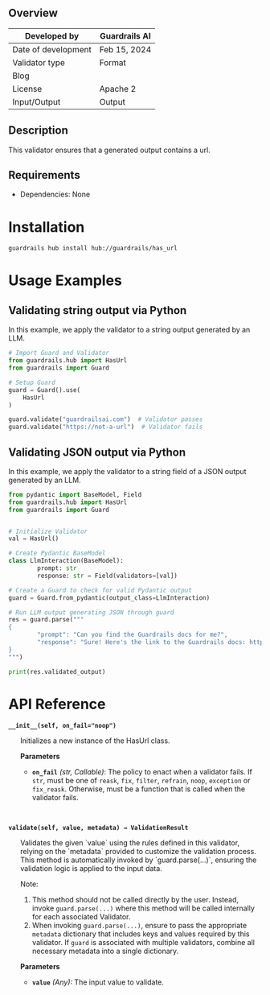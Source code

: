 ## Overview

| Developed by | Guardrails AI |
| --- | --- |
| Date of development | Feb 15, 2024 |
| Validator type | Format |
| Blog |  |
| License | Apache 2 |
| Input/Output | Output |

## Description
This validator ensures that a generated output contains a url.

## Requirements

* Dependencies: None

# Installation

```bash
guardrails hub install hub://guardrails/has_url
```

# Usage Examples

## Validating string output via Python

In this example, we apply the validator to a string output generated by an LLM.

```python
# Import Guard and Validator
from guardrails.hub import HasUrl
from guardrails import Guard

# Setup Guard
guard = Guard().use(
    HasUrl
)

guard.validate("guardrailsai.com")  # Validator passes
guard.validate("https://not-a-url")  # Validator fails
```

## Validating JSON output via Python

In this example, we apply the validator to a string field of a JSON output generated by an LLM.

```python
from pydantic import BaseModel, Field
from guardrails.hub import HasUrl
from guardrails import Guard


# Initialize Validator
val = HasUrl()

# Create Pydantic BaseModel
class LlmInteraction(BaseModel):
		prompt: str
		response: str = Field(validators=[val])

# Create a Guard to check for valid Pydantic output
guard = Guard.from_pydantic(output_class=LlmInteraction)

# Run LLM output generating JSON through guard
res = guard.parse("""
{
		"prompt": "Can you find the Guardrails docs for me?",
		"response": "Sure! Here's the link to the Guardrails docs: https://guardrailsai.com/docs"
}
""")

print(res.validated_output)
```

# API Reference

**`__init__(self, on_fail="noop")`**
<ul>
Initializes a new instance of the HasUrl class.

**Parameters**
- **`on_fail`** *(str, Callable)*: The policy to enact when a validator fails.  If `str`, must be one of `reask`, `fix`, `filter`, `refrain`, `noop`, `exception` or `fix_reask`. Otherwise, must be a function that is called when the validator fails.
</ul>
<br/>

**`validate(self, value, metadata) → ValidationResult`**
<ul>
Validates the given `value` using the rules defined in this validator, relying on the `metadata` provided to customize the validation process. This method is automatically invoked by `guard.parse(...)`, ensuring the validation logic is applied to the input data.

Note:

1. This method should not be called directly by the user. Instead, invoke `guard.parse(...)` where this method will be called internally for each associated Validator.
2. When invoking `guard.parse(...)`, ensure to pass the appropriate `metadata` dictionary that includes keys and values required by this validator. If `guard` is associated with multiple validators, combine all necessary metadata into a single dictionary.

**Parameters**
- **`value`** *(Any):* The input value to validate.
</ul>
